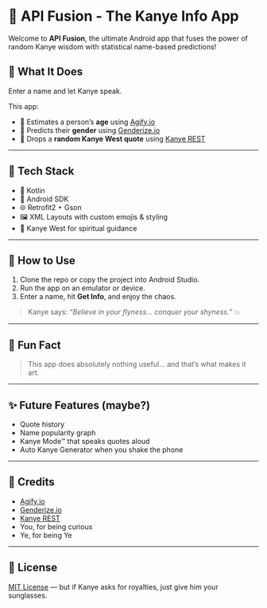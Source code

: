 # 🤖 API Fusion - The Kanye Info App

Welcome to **API Fusion**, the ultimate Android app that fuses the power of random Kanye wisdom with statistical name-based predictions!

## 📱 What It Does

Enter a name and let Kanye speak.

This app:
- 🔢 Estimates a person’s **age** using [Agify.io](https://agify.io)
- 🚻 Predicts their **gender** using [Genderize.io](https://genderize.io)
- 🧠 Drops a **random Kanye West quote** using [Kanye REST](https://api.kanye.rest)

---

## 🔧 Tech Stack

- 🧠 Kotlin
- 📱 Android SDK
- 🌐 Retrofit2 + Gson
- 🖼 XML Layouts with custom emojis & styling
- 🐙 Kanye West for spiritual guidance

---

## 🚀 How to Use

1. Clone the repo or copy the project into Android Studio.
2. Run the app on an emulator or device.
3. Enter a name, hit **Get Info**, and enjoy the chaos.

> Kanye says: *“Believe in your flyness... conquer your shyness.”* 💥

---

## 🧠 Fun Fact

> This app does absolutely nothing useful... and that’s what makes it art.

---

## ✨ Future Features (maybe?)

- Quote history
- Name popularity graph
- Kanye Mode™ that speaks quotes aloud
- Auto Kanye Generator when you shake the phone

---

## 🙏 Credits

- [Agify.io](https://agify.io)
- [Genderize.io](https://genderize.io)
- [Kanye REST](https://api.kanye.rest)
- You, for being curious
- Ye, for being Ye

---

## 🧵 License

[MIT License](LICENSE.md) — but if Kanye asks for royalties, just give him your sunglasses.



